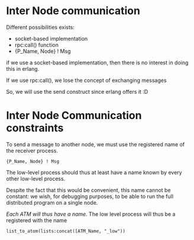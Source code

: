 Inter Node communication
========================

Different possibilities exists:

* socket-based implementation
* rpc:call() function
* {P_Name, Node} ! Msg

if we use a socket-based implementation, then there is no interest in doing this
in erlang.

If we use rpc:call(), we lose the concept of exchanging messages

So, we will use the send construct since erlang offers it :D

Inter Node Communication constraints
====================================

To send a message to another node, we must use the registered name of the
receiver process.

    {P_Name, Node} ! Msg

The low-level process should thus at least have a name known by every other
low-level process.

Despite the fact that this would be convenient, this name cannot be constant: we wish, for debugging purposes, to be
able to run the full distributed program on a single node.

*Each ATM will thus have a name.*
The low level process will thus be a registered with the name

    list_to_atom(lists:concat([ATM_Name, "_low"))


